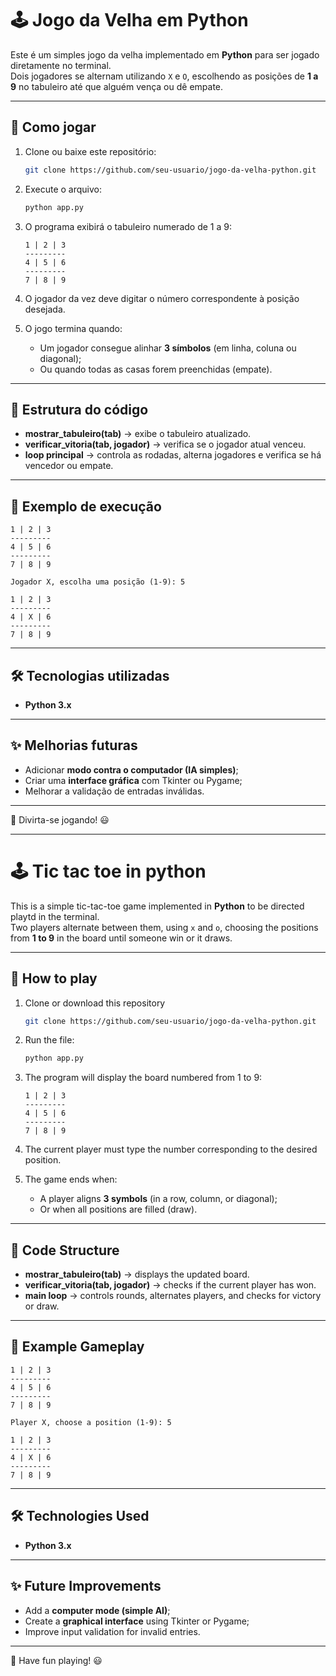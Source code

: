 # 🕹️ Jogo da Velha em Python

Este é um simples jogo da velha implementado em **Python** para ser jogado diretamente no terminal.  
Dois jogadores se alternam utilizando `X` e `O`, escolhendo as posições de **1 a 9** no tabuleiro até que alguém vença ou dê empate.

---

## 🚀 Como jogar

1. Clone ou baixe este repositório:
   ```bash
   git clone https://github.com/seu-usuario/jogo-da-velha-python.git

2. Execute o arquivo:

   ```bash
   python app.py
   ```
3. O programa exibirá o tabuleiro numerado de 1 a 9:

   ```
   1 | 2 | 3
   ---------
   4 | 5 | 6
   ---------
   7 | 8 | 9
   ```
4. O jogador da vez deve digitar o número correspondente à posição desejada.
5. O jogo termina quando:

   * Um jogador consegue alinhar **3 símbolos** (em linha, coluna ou diagonal);
   * Ou quando todas as casas forem preenchidas (empate).

---

## 📂 Estrutura do código

* **mostrar\_tabuleiro(tab)** → exibe o tabuleiro atualizado.
* **verificar\_vitoria(tab, jogador)** → verifica se o jogador atual venceu.
* **loop principal** → controla as rodadas, alterna jogadores e verifica se há vencedor ou empate.

---

## 📸 Exemplo de execução

```
1 | 2 | 3
---------
4 | 5 | 6
---------
7 | 8 | 9

Jogador X, escolha uma posição (1-9): 5

1 | 2 | 3
---------
4 | X | 6
---------
7 | 8 | 9
```

---

## 🛠️ Tecnologias utilizadas

* **Python 3.x**

---

## ✨ Melhorias futuras

* Adicionar **modo contra o computador (IA simples)**;
* Criar uma **interface gráfica** com Tkinter ou Pygame;
* Melhorar a validação de entradas inválidas.

---

📌 Divirta-se jogando! 😃

---



# 🕹️ Tic tac toe in python

This is a simple tic-tac-toe game implemented in **Python**  to be directed playtd in the terminal.  
Two players alternate between them, using `x` and `o`, choosing the positions from **1 to 9** in the board until someone win or it draws.

---

## 🚀 How to play

1. Clone or download this repository
   ```bash
   git clone https://github.com/seu-usuario/jogo-da-velha-python.git

2. Run the file:

   ```bash
   python app.py
   ```
3. The program will display the board numbered from 1 to 9:

   ```
   1 | 2 | 3
   ---------
   4 | 5 | 6
   ---------
   7 | 8 | 9
   ```
4. The current player must type the number corresponding to the desired position.
5. The game ends when:

   * A player aligns **3 symbols** (in a row, column, or diagonal);
   * Or when all positions are filled (draw).

---

## 📂 Code Structure

* **mostrar\_tabuleiro(tab)** → displays the updated board.
* **verificar\_vitoria(tab, jogador)** → checks if the current player has won.
* **main loop** → controls rounds, alternates players, and checks for victory or draw.

---

## 📸 Example Gameplay

```
1 | 2 | 3
---------
4 | 5 | 6
---------
7 | 8 | 9

Player X, choose a position (1-9): 5

1 | 2 | 3
---------
4 | X | 6
---------
7 | 8 | 9
```

---

## 🛠️ Technologies Used

* **Python 3.x**

---

## ✨ Future Improvements

* Add a **computer mode (simple AI)**;
* Create a **graphical interface** using Tkinter or Pygame;
* Improve input validation for invalid entries.

---

📌 Have fun playing! 😃

```
